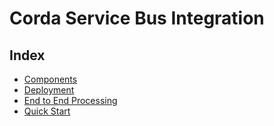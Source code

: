 # Corda Service Bus Integration

## Index 

* [Components](Components.md)
* [Deployment](Deployment.md)
* [End to End Processing](EndToEndProcessing.md)
* [Quick Start](QuickStart.md)







